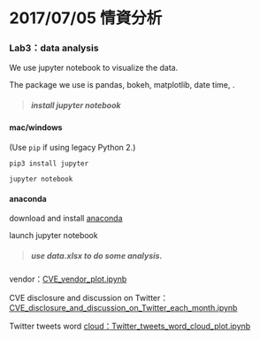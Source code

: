 # 2017/07/05 情資分析

### Lab3：data analysis

We use jupyter notebook to visualize the data.

The package we use is pandas, bokeh, matplotlib, date time, .



> ##### install jupyter notebook

#### mac/windows

(Use `pip` if using legacy Python 2.)

```
pip3 install jupyter
```

```
jupyter notebook  
```

#### anaconda

download and install  [anaconda](https://www.continuum.io/downloads)

launch jupyter notebook



> ##### use data.xlsx to do some analysis.

vendor：[CVE_vendor_plot.ipynb](https://github.com/YuPing0612/social-media-analysis/blob/master/notebooks/CVE_vendor_plot.ipynb)

CVE disclosure and discussion on Twitter：[CVE_disclosure_and_discussion_on_Twitter_each_month.ipynb](https://github.com/YuPing0612/social-media-analysis/blob/master/notebooks/CVE_disclosure_and_discussion_on_Twitter_each_month.ipynb)

Twitter tweets word [cloud：Twitter_tweets_word_cloud_plot.ipynb](https://github.com/YuPing0612/social-media-analysis/blob/master/notebooks/Twitter_tweets_word_cloud_plot.ipynb)

